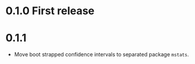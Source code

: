 # 0.1.0 First release

# 0.1.1

* Move boot strapped confidence intervals to separated package `mstats`.